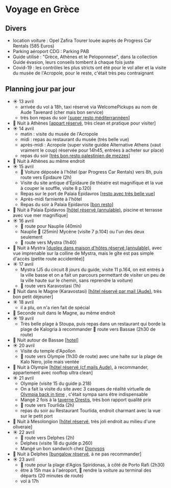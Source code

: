# Voyage en Grèce

## Divers

* location voiture : Opel Zafira Tourer louée auprès de Progress Car Rentals (585 Euros)
* Parking aéroport CDG : Parking PAB
* Guide utilisé : "Grèce, Athènes et le Peloponnese", dans la collection Guide évasion, leurs conseils tombent à chaque fois juste
* Covid-19 : les contrôles les plus stricts ont été pour le vol aller et la visite du musée de l'Acropole, pour le reste, c'était très peu contraignant

## Planning jour par jour 

* ☀️ 13 avril
    * arrivée du vol à 18h, taxi réservé via WelcomePickups au nom de Aude Tavenard (cher mais bon service)
    * très bon repas du soir [[super resto méditerrannéen](https://www.tripadvisor.fr/Restaurant_Review-g189400-d6784810-Reviews-Feyrouz-Athens_Attica.html)]
* 🌃 Nuit à Athènes [[appart réservé](https://www.booking.com/hotel/gr/hestia-ippokratous-35.fr.html), très clean et pratique pour visiter]
* ☀️ 14 avril 
    * matin : visite du musée de l'Acropole
    * midi : repas au restaurant du musée (très belle vue)
    * après-midi : Acropole (super visite guidée Alternative Athens (vaut vraiment le coup) réservée pour 14h45, entrées à acheter sur place)
    * repas du soir [[très bon resto palestinien de mezzes](https://www.tripadvisor.fr/Restaurant_Review-g189400-d19102526-Reviews-Palestina_Meze_Bar-Athens_Attica.html)]
* 🌃 Nuit à Athènes au même endroit
* ☀️ 15 avril
    * 🚗 Voiture déposée à l'hôtel (par Progress Car Rentals) vers 8h, puis route vers Épidaure (2h)
    * Visite du site antique d'Épidaure (le théatre est magnifique et la vue à couper le souffle, visite 8 p.120)
    * Repas sur le port de Palaia Epidavros [[resto avec très belle vue](https://www.tripadvisor.fr/Restaurant_Review-g815573-d2256050-Reviews-Poseidon-Epidavros_Argolis_Region_Peloponnese.html)]
    * Après-midi farniente à l'hôtel
    * Repas du soir à Palaia Epidavros [[bon resto](https://www.tripadvisor.fr/Restaurant_Review-g815573-d8306640-Reviews-To_Perivoli_tis_Gogos-Epidavros_Argolis_Region_Peloponnese.html)]
* 🌃 Nuit à Palaia Epidavros [[hôtel réservé (annulable)](https://www.booking.com/hotel/gr/epidavros-seascape.fr.html), piscine et terrasse avec vue mer magnifique]
* ☀️ 16 avril
    * 🚗 route pour Nauplie (40min)
    * Nauplie 🚗 (25min) Mycène (visite 7 p.104) ou l'un des deux seulement
    * 🚗 route vers Mystra (1h40)
* 🌃 Nuit à Mystra [[duplex dans maison d'hôtes réservé (annulable)](https://www.booking.com/hotel/gr/arxontiko-taygeti.fr.html), avec vue imprenable sur la colline de Mystra, mais le gîte est pas simple d'accès (petite route accidentée)]
* ☀️ 17 avril
    * Mystra (J5 du circuit 8 jours du guide, visite 11 p.164, on est entrés à la ville basse et on a fait un parcours permettant de visiter un peu de la ville haute sur le chemin, sans reprendre la voiture)
    * 🚗 route vers Karavostasi (1h)
* 🌃 Nuit dans le Magne (Karavostasi) [[hôtel réservé par mail (Aude)](https://www.booking.com/hotel/gr/elixerion-elixirion.fr.html), très bon petit déjeuner]
* ☀️ 18 avril
    * il a plu, on n'a rien fait de spécial
* 🌃 Seconde nuit dans le Magne, au même endroit
* ☀️ 19 avril
    * Très belle plage à Stoupa, puis repas dans un restaurant qui borde la plage de Kalogria à recommander 🚗 route vers Bassae (2h30 de route)
* 🌃 Nuit autour de Bassae [[hotel](https://www.booking.com/hotel/gr/petra-thea-villa-karytaina.fr.html?aid=304142;label=gen173rf-1FCAsoXEILZXVyb3BhaG90ZWxIDVgDaE2IAQGYAQ24AQfIAQ3YAQHoAQH4AQKIAgGiAgpnaXRodWIuY29tqAIDuALZkrmRBsACAdICJDcwNDgzMjIyLWMwOTEtNDA5Ny1iM2Y1LWY5NmQ0MjYxY2IwMNgCBeACAQ;sid=8fb0bb9d076ae5b5aaafb62bcfa4bd3e;checkin=2022-04-19;checkout=2022-04-20;srpvid=ab4f5552baf40028&)]
* ☀️ 20 avril
    * Visite du temple d'Apollon
    * 🚗 route vers Olympie (1h30 de route) avec une halte sur la plage de Kalo Nero, jolie mais ventée
* 🌃 Nuit à Olympie [[hôtel réservé (cf mails Aude)](https://www.booking.com/hotel/gr/leonidaion-guesthouse.fr.html), à recommander, appartement avec rooftop ultra clean]
* ☀️ 21 avril
    * Olympie (visite 15 du guide p.218)
    * On a fait la visite du site avec 3 casques de réalité virtuelle de [Olympia back in time](https://www.olympiabackintime.com/our-service.html) , c'était sympa sans être indispensable
    * Mangé 2 fois à la [taverne Orestis](https://www.tripadvisor.fr/Restaurant_Review-g189487-d10283105-Reviews-Taverna_Orestis-Olympia_Elis_Region_West_Greece.html), très bon rapport qualité prix
    * 🚗 route vers Tourlida (2h)
    * repas du soir au Restaurant Tourlida, endroit charmant avec la vue sur le petit port
* 🌃 Nuit à Mesolongion [[hôtel réservé](https://www.booking.com/hotel/gr/socrates-organic-village-wild-ollive.fr.html), très joli endroit au milieu d'une oliveraie]
* ☀️ 22 avril
    * 🚗 route vers Delphes (2h)
    * Delphes (visite 18 du guide p.260)
    * Mangé un bon sandwich chez [Dionysos](https://www.tripadvisor.fr/Restaurant_Review-g189408-d2354567-Reviews-Dionysios_Souvlaki_Gyro_Shop-Delphi_Phocis_Region_Central_Greece.html)
* 🌃 Nuit à Delphes  [[bungalow réservé](https://apolloncamping.gr/fr/), à ne pas recommander] 
* ☀️ 23 avril
    * 🚗 route pour la plage d'Agios Spiridonas, à côté de Porto Rafi (2h30)
    * être à 15h max à l'aéroport, 🚗 rendre la voiture au terminal des départs (20 minutes de route) 
    * vol à 17h


<script src="https://embed.github.com/view/geojson/rtavenar/grece/main/locations.geojson"></script>

